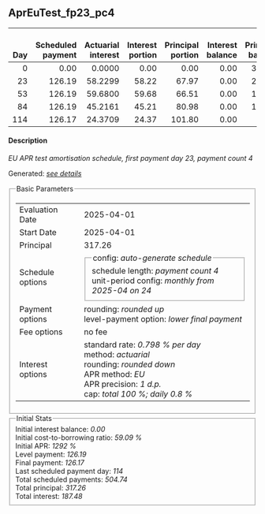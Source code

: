 <h2>AprEuTest_fp23_pc4</h2>
<table>
    <thead style="vertical-align: bottom;">
        <th style="text-align: right;">Day</th>
        <th style="text-align: right;">Scheduled payment</th>
        <th style="text-align: right;">Actuarial interest</th>
        <th style="text-align: right;">Interest portion</th>
        <th style="text-align: right;">Principal portion</th>
        <th style="text-align: right;">Interest balance</th>
        <th style="text-align: right;">Principal balance</th>
        <th style="text-align: right;">Total actuarial interest</th>
        <th style="text-align: right;">Total interest</th>
        <th style="text-align: right;">Total principal</th>
    </thead>
    <tr style="text-align: right;">
        <td class="ci00">0</td>
        <td class="ci01" style="white-space: nowrap;">0.00</td>
        <td class="ci02">0.0000</td>
        <td class="ci03">0.00</td>
        <td class="ci04">0.00</td>
        <td class="ci05">0.00</td>
        <td class="ci06">317.26</td>
        <td class="ci07">0.0000</td>
        <td class="ci08">0.00</td>
        <td class="ci09">0.00</td>
    </tr>
    <tr style="text-align: right;">
        <td class="ci00">23</td>
        <td class="ci01" style="white-space: nowrap;">126.19</td>
        <td class="ci02">58.2299</td>
        <td class="ci03">58.22</td>
        <td class="ci04">67.97</td>
        <td class="ci05">0.00</td>
        <td class="ci06">249.29</td>
        <td class="ci07">58.2299</td>
        <td class="ci08">58.22</td>
        <td class="ci09">67.97</td>
    </tr>
    <tr style="text-align: right;">
        <td class="ci00">53</td>
        <td class="ci01" style="white-space: nowrap;">126.19</td>
        <td class="ci02">59.6800</td>
        <td class="ci03">59.68</td>
        <td class="ci04">66.51</td>
        <td class="ci05">0.00</td>
        <td class="ci06">182.78</td>
        <td class="ci07">117.9099</td>
        <td class="ci08">117.90</td>
        <td class="ci09">134.48</td>
    </tr>
    <tr style="text-align: right;">
        <td class="ci00">84</td>
        <td class="ci01" style="white-space: nowrap;">126.19</td>
        <td class="ci02">45.2161</td>
        <td class="ci03">45.21</td>
        <td class="ci04">80.98</td>
        <td class="ci05">0.00</td>
        <td class="ci06">101.80</td>
        <td class="ci07">163.1260</td>
        <td class="ci08">163.11</td>
        <td class="ci09">215.46</td>
    </tr>
    <tr style="text-align: right;">
        <td class="ci00">114</td>
        <td class="ci01" style="white-space: nowrap;">126.17</td>
        <td class="ci02">24.3709</td>
        <td class="ci03">24.37</td>
        <td class="ci04">101.80</td>
        <td class="ci05">0.00</td>
        <td class="ci06">0.00</td>
        <td class="ci07">187.4970</td>
        <td class="ci08">187.48</td>
        <td class="ci09">317.26</td>
    </tr>
</table>
<h4>Description</h4>
<p><i>EU APR test amortisation schedule, first payment day 23, payment count 4</i></p>
<p>Generated: <i><a href="../GeneratedDate.html">see details</a></i></p>
<fieldset><legend>Basic Parameters</legend>
<table>
    <tr>
        <td>Evaluation Date</td>
        <td>2025-04-01</td>
    </tr>
    <tr>
        <td>Start Date</td>
        <td>2025-04-01</td>
    </tr>
    <tr>
        <td>Principal</td>
        <td>317.26</td>
    </tr>
    <tr>
        <td>Schedule options</td>
        <td>
            <fieldset>
                <legend>config: <i>auto-generate schedule</i></legend>
                <div>schedule length: <i><i>payment count</i> 4</i></div>
                <div>unit-period config: <i>monthly from 2025-04 on 24</i></div>
            </fieldset>
        </td>
    </tr>
    <tr>
        <td>Payment options</td>
        <td>
            <div>
                <div>rounding: <i>rounded up</i></div>
                <div>level-payment option: <i>lower&nbsp;final&nbsp;payment</i></div>
            </div>
        </td>
    </tr>
    <tr>
        <td>Fee options</td>
        <td>no fee
        </td>
    </tr>
    <tr>
        <td>Interest options</td>
        <td>
            <div>
                <div>standard rate: <i>0.798 % per day</i></div>
                <div>method: <i>actuarial</i></div>
                <div>rounding: <i>rounded down</i></div>
                <div>APR method: <i>EU</i></div>
                <div>APR precision: <i>1 d.p.</i></div>
                <div>cap: <i>total 100 %; daily 0.8 %</div>
            </div>
        </td>
    </tr>
</table></fieldset>
<fieldset><legend>Initial Stats</legend>
<div>
    <div>Initial interest balance: <i>0.00</i></div>
    <div>Initial cost-to-borrowing ratio: <i>59.09 %</i></div>
    <div>Initial APR: <i>1292 %</i></div>
    <div>Level payment: <i>126.19</i></div>
    <div>Final payment: <i>126.17</i></div>
    <div>Last scheduled payment day: <i>114</i></div>
    <div>Total scheduled payments: <i>504.74</i></div>
    <div>Total principal: <i>317.26</i></div>
    <div>Total interest: <i>187.48</i></div>
</div></fieldset>
